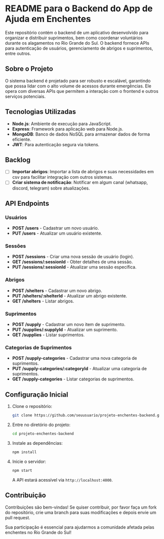 # README para o Backend do App de Ajuda em Enchentes

Este repositório contém o backend de um aplicativo desenvolvido para organizar e distribuir suprimentos, bem como coordenar voluntários durante os alagamentos no Rio Grande do Sul. O backend fornece APIs para autenticação de usuários, gerenciamento de abrigos e suprimentos, entre outros.

## Sobre o Projeto

O sistema backend é projetado para ser robusto e escalável, garantindo que possa lidar com o alto volume de acessos durante emergências. Ele opera com diversas APIs que permitem a interação com o frontend e outros serviços potenciais.

## Tecnologias Utilizadas

- **Node.js**: Ambiente de execução para JavaScript.
- **Express**: Framework para aplicação web para Node.js.
- **MongoDB**: Banco de dados NoSQL para armazenar dados de forma eficiente.
- **JWT**: Para autenticação segura via tokens.

## Backlog

- [ ] **Importar abrigos**: Importar a lista de abrigos e suas necessidades em csv para facilitar integração com outros sistemas.
- [ ] **Criar sistema de notificação**: Notificar em algum canal (whatsapp, discord, telegram) sobre atualizações.

## API Endpoints

### Usuários
- **POST /users** - Cadastrar um novo usuário.
- **PUT /users** - Atualizar um usuário existente.

### Sessões
- **POST /sessions** - Criar uma nova sessão de usuário (login).
- **GET /sessions/:sessionId** - Obter detalhes de uma sessão.
- **PUT /sessions/:sessionId** - Atualizar uma sessão específica.

### Abrigos
- **POST /shelters** - Cadastrar um novo abrigo.
- **PUT /shelters/:shelterId** - Atualizar um abrigo existente.
- **GET /shelters** - Listar abrigos.

### Suprimentos
- **POST /supply** - Cadastrar um novo item de suprimento.
- **PUT /supplies/:supplyId** - Atualizar um suprimento.
- **GET /supplies** - Listar suprimentos.

### Categorias de Suprimentos
- **POST /supply-categories** - Cadastrar uma nova categoria de suprimentos.
- **PUT /supply-categories/:categoryId** - Atualizar uma categoria de suprimentos.
- **GET /supply-categories** - Listar categorias de suprimentos.

## Configuração Inicial

1. Clone o repositório:
   ```bash
   git clone https://github.com/seuusuario/projeto-enchentes-backend.git
   ```
2. Entre no diretório do projeto:
   ```bash
   cd projeto-enchentes-backend
   ```
3. Instale as dependências:
   ```bash
   npm install
   ```
4. Inicie o servidor:
   ```bash
   npm start
   ```
   A API estará acessível via `http://localhost:4000`.

## Contribuição

Contribuições são bem-vindas! Se quiser contribuir, por favor faça um fork do repositório, crie uma branch para suas modificações e depois envie um pull request.


Sua participação é essencial para ajudarmos a comunidade afetada pelas enchentes no Rio Grande do Sul!
